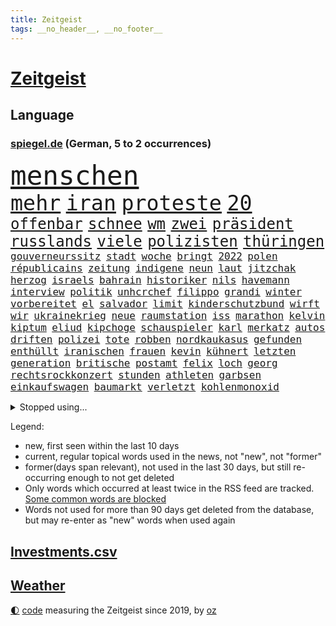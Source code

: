 ```yaml
---
title: Zeitgeist
tags: __no_header__, __no_footer__
---
```


# [Zeitgeist](https://oliz.io/zeitgeist/)

## Language

<h3><a href="https://www.spiegel.de" target="_blank">spiegel.de</a> (German, 5 to 2 occurrences)</h3>
<p style="font-family:monospace">
<span style="font-size:32pt"><a href="news_links.html#menschen" class="current">menschen</a></span>
<br>
<span style="font-size:25pt"><a href="news_links.html#mehr" class="current">mehr</a></span>
<span style="font-size:25pt"><a href="news_links.html#iran" class="current">iran</a></span>
<span style="font-size:25pt"><a href="news_links.html#proteste" class="current">proteste</a></span>
<span style="font-size:25pt"><a href="news_links.html#20" class="current">20</a></span>
<br>
<span style="font-size:18pt"><a href="news_links.html#offenbar" class="current">offenbar</a></span>
<span style="font-size:18pt"><a href="news_links.html#schnee" class="current">schnee</a></span>
<span style="font-size:18pt"><a href="news_links.html#wm" class="current">wm</a></span>
<span style="font-size:18pt"><a href="news_links.html#zwei" class="current">zwei</a></span>
<span style="font-size:18pt"><a href="news_links.html#präsident" class="current">präsident</a></span>
<span style="font-size:18pt"><a href="news_links.html#russlands" class="current">russlands</a></span>
<span style="font-size:18pt"><a href="news_links.html#viele" class="current">viele</a></span>
<span style="font-size:18pt"><a href="news_links.html#polizisten" class="current">polizisten</a></span>
<span style="font-size:18pt"><a href="news_links.html#thüringen" class="current">thüringen</a></span>
<br>
<span style="font-size:12pt"><a href="news_links.html#gouverneurssitz" class="new">gouverneurssitz</a></span>
<span style="font-size:12pt"><a href="news_links.html#stadt" class="current">stadt</a></span>
<span style="font-size:12pt"><a href="news_links.html#woche" class="current">woche</a></span>
<span style="font-size:12pt"><a href="news_links.html#bringt" class="current">bringt</a></span>
<span style="font-size:12pt"><a href="news_links.html#2022" class="current">2022</a></span>
<span style="font-size:12pt"><a href="news_links.html#polen" class="current">polen</a></span>
<span style="font-size:12pt"><a href="news_links.html#républicains" class="new">républicains</a></span>
<span style="font-size:12pt"><a href="news_links.html#zeitung" class="current">zeitung</a></span>
<span style="font-size:12pt"><a href="news_links.html#indigene" class="current">indigene</a></span>
<span style="font-size:12pt"><a href="news_links.html#neun" class="current">neun</a></span>
<span style="font-size:12pt"><a href="news_links.html#laut" class="current">laut</a></span>
<span style="font-size:12pt"><a href="news_links.html#jitzchak" class="new">jitzchak</a></span>
<span style="font-size:12pt"><a href="news_links.html#herzog" class="current">herzog</a></span>
<span style="font-size:12pt"><a href="news_links.html#israels" class="current">israels</a></span>
<span style="font-size:12pt"><a href="news_links.html#bahrain" class="current">bahrain</a></span>
<span style="font-size:12pt"><a href="news_links.html#historiker" class="current">historiker</a></span>
<span style="font-size:12pt"><a href="news_links.html#nils" class="current">nils</a></span>
<span style="font-size:12pt"><a href="news_links.html#havemann" class="new">havemann</a></span>
<span style="font-size:12pt"><a href="news_links.html#interview" class="current">interview</a></span>
<span style="font-size:12pt"><a href="news_links.html#politik" class="current">politik</a></span>
<span style="font-size:12pt"><a href="news_links.html#unhcrchef" class="new">unhcrchef</a></span>
<span style="font-size:12pt"><a href="news_links.html#filippo" class="new">filippo</a></span>
<span style="font-size:12pt"><a href="news_links.html#grandi" class="new">grandi</a></span>
<span style="font-size:12pt"><a href="news_links.html#winter" class="current">winter</a></span>
<span style="font-size:12pt"><a href="news_links.html#vorbereitet" class="current">vorbereitet</a></span>
<span style="font-size:12pt"><a href="news_links.html#el" class="current">el</a></span>
<span style="font-size:12pt"><a href="news_links.html#salvador" class="new">salvador</a></span>
<span style="font-size:12pt"><a href="news_links.html#limit" class="current">limit</a></span>
<span style="font-size:12pt"><a href="news_links.html#kinderschutzbund" class="new">kinderschutzbund</a></span>
<span style="font-size:12pt"><a href="news_links.html#wirft" class="current">wirft</a></span>
<span style="font-size:12pt"><a href="news_links.html#wir" class="current">wir</a></span>
<span style="font-size:12pt"><a href="news_links.html#ukrainekrieg" class="current">ukrainekrieg</a></span>
<span style="font-size:12pt"><a href="news_links.html#neue" class="current">neue</a></span>
<span style="font-size:12pt"><a href="news_links.html#raumstation" class="current">raumstation</a></span>
<span style="font-size:12pt"><a href="news_links.html#iss" class="current">iss</a></span>
<span style="font-size:12pt"><a href="news_links.html#marathon" class="current">marathon</a></span>
<span style="font-size:12pt"><a href="news_links.html#kelvin" class="new">kelvin</a></span>
<span style="font-size:12pt"><a href="news_links.html#kiptum" class="new">kiptum</a></span>
<span style="font-size:12pt"><a href="news_links.html#eliud" class="current">eliud</a></span>
<span style="font-size:12pt"><a href="news_links.html#kipchoge" class="current">kipchoge</a></span>
<span style="font-size:12pt"><a href="news_links.html#schauspieler" class="current">schauspieler</a></span>
<span style="font-size:12pt"><a href="news_links.html#karl" class="current">karl</a></span>
<span style="font-size:12pt"><a href="news_links.html#merkatz" class="new">merkatz</a></span>
<span style="font-size:12pt"><a href="news_links.html#autos" class="current">autos</a></span>
<span style="font-size:12pt"><a href="news_links.html#driften" class="new">driften</a></span>
<span style="font-size:12pt"><a href="news_links.html#polizei" class="current">polizei</a></span>
<span style="font-size:12pt"><a href="news_links.html#tote" class="current">tote</a></span>
<span style="font-size:12pt"><a href="news_links.html#robben" class="new">robben</a></span>
<span style="font-size:12pt"><a href="news_links.html#nordkaukasus" class="new">nordkaukasus</a></span>
<span style="font-size:12pt"><a href="news_links.html#gefunden" class="current">gefunden</a></span>
<span style="font-size:12pt"><a href="news_links.html#enthüllt" class="current">enthüllt</a></span>
<span style="font-size:12pt"><a href="news_links.html#iranischen" class="current">iranischen</a></span>
<span style="font-size:12pt"><a href="news_links.html#frauen" class="current">frauen</a></span>
<span style="font-size:12pt"><a href="news_links.html#kevin" class="current">kevin</a></span>
<span style="font-size:12pt"><a href="news_links.html#kühnert" class="current">kühnert</a></span>
<span style="font-size:12pt"><a href="news_links.html#letzten" class="current">letzten</a></span>
<span style="font-size:12pt"><a href="news_links.html#generation" class="current">generation</a></span>
<span style="font-size:12pt"><a href="news_links.html#britische" class="current">britische</a></span>
<span style="font-size:12pt"><a href="news_links.html#postamt" class="new">postamt</a></span>
<span style="font-size:12pt"><a href="news_links.html#felix" class="current">felix</a></span>
<span style="font-size:12pt"><a href="news_links.html#loch" class="current">loch</a></span>
<span style="font-size:12pt"><a href="news_links.html#georg" class="current">georg</a></span>
<span style="font-size:12pt"><a href="news_links.html#rechtsrockkonzert" class="new">rechtsrockkonzert</a></span>
<span style="font-size:12pt"><a href="news_links.html#stunden" class="current">stunden</a></span>
<span style="font-size:12pt"><a href="news_links.html#athleten" class="current">athleten</a></span>
<span style="font-size:12pt"><a href="news_links.html#garbsen" class="new">garbsen</a></span>
<span style="font-size:12pt"><a href="news_links.html#einkaufswagen" class="new">einkaufswagen</a></span>
<span style="font-size:12pt"><a href="news_links.html#baumarkt" class="new">baumarkt</a></span>
<span style="font-size:12pt"><a href="news_links.html#verletzt" class="current">verletzt</a></span>
<span style="font-size:12pt"><a href="news_links.html#kohlenmonoxid" class="new">kohlenmonoxid</a></span>
</p>
<details>
<summary>Stopped using...</summary>
<p class="former" style="font-size:12pt">
champions(773) inter(773) mailand(773) mittelmeer(773) 2015(772) asche(772) carsten(772) getan(772) material(772) oberbürgermeister(772) regierungschefs(772) verluste(772) aufgefordert(771) einstieg(771) investieren(771) musiker(771) strand(771) berichterstattung(770) coronaausbruch(770) fdpchef(770) identifiziert(770) konzerne(770) moderne(770) schlechten(770) stich(770) tweet(770) vereinten(770) weitet(770) berühmt(769) erfahrungen(769) himmel(769) jedem(769) keller(769) patienten(769) quarantäne(769) unabhängige(769) versprach(769) beweisen(768) bisherige(767) entdecken(767) führerschein(767) jugendliche(767) netzwerken(767) parteitag(767) san(767) trainieren(767) trauer(767) unterwegs(767) zuge(767) betriebe(766) entlassung(766) evakuiert(766) feier(766) küste(766) lastwagen(766) militärs(766) rtl(766) schriftstellerin(766) tötet(766) ankündigung(765) ausflug(765) außer(765) größer(765) hervor(765) landkreis(765) möglichen(765) mütter(765) wohnen(765) attentat(764) coronawelle(764) haftstrafe(764) quartal(764) software(764) usbehörden(764) wütend(764) aufgeben(763) bielefeld(763) durchsuchungen(763) flieht(763) gestoßen(763) joachim(763) lewis(763) präsidentschaftswahl(763) sichergestellt(763) verriet(763) augsburg(762) breit(762) englische(762) jedenfalls(762) lernen(762) missbraucht(762) respekt(762) 96(761) frust(761) kochen(761) stattfinden(761) verhängen(761) frachter(760) regiert(760) unbedingt(760) weite(760) wirtschaftlichen(760) anlagen(759) jair(759) trafen(759) unseren(759) ermittlern(758) fragt(758) normalität(758) torhüter(758) weitergegeben(758) entsetzen(757) schülerinnen(757) mieten(756) 1500(755) appell(755) motiv(755) potsdam(754) traum(754) geprägt(753) loswerden(753) verfassung(753) verfehlt(753) erkenntnisse(752) sinn(752) drastische(751) glücklich(750) kehrte(750) detail(748) offenbart(748) erwachsene(747) beschlagnahmt(746) erschießt(746) legende(746) gesichert(745) politikerin(745) unzufrieden(745) zogen(745) beteiligen(744) angehörige(743) auflagen(743) behalten(743) fan(742) vorwürfen(742) panik(741) bremsen(740) moderatorin(739) schockiert(739) katja(738) griechischen(737) 2012(731) sarah(729) tuchel(726) herausforderungen(721) identität(717) staatsoberhaupt(716) topspiel(711) tolle(710) ärmelkanal(701) herzinfarkt(699) jessica(699) coronaimpfung(698) polizeiruf(673) räumte(665) nachbarland(653) lehrerin(640) skandale(637) konkreten(624) verantwortliche(607) gregor(604) südwesten(602) erteilte(594) gewalttat(577) reichtum(565) fußballstar(564) holz(558) 83(539) sächsische(536) court(526) supreme(526) sammelt(518) knochen(515) schwäche(513) urteilte(512) höherer(511) lee(511) drohenden(510) astronomen(503) 9(496) warnungen(495) vierjährige(494) insbesondere(486) las(480) vegas(480) präsentierte(477) sichtbar(475) erfolglos(474) erscheint(473) gremium(473) ostseepipeline(473) inszenieren(468) höchstwert(465) unterdrückung(465) ahrtal(464) nachträglich(455) staatskonzern(454) ali(453) anhängern(448) ankommen(445) börsen(445) iphones(445) funktionen(444) bombe(443) angestellten(438) kritischen(436) gefiel(430) lutz(428) tiger(423) menschliche(416) söders(415) amtskollegen(407) annulliert(402) abschreckung(401) arbeitslosen(398) spezielle(397) betrunken(395) messenger(394) regierungschefin(394) osteuropa(393) einander(390) lädt(387) geheimdienste(385) oppositionsführer(383) benutzt(382) anfangen(379) radikaler(375) beruft(372) vorwand(372) ausgeben(370) airlines(360) coaching(360) dutzenden(360) khan(357) schienen(356) entziehen(353) minderjähriger(353) martina(351) tories(351) aktivistinnen(350) tauschen(349) beschossen(347) behält(343) rekordsumme(342) staatsbürger(339) senden(334) personalnot(333) propaganda(326) jeweils(325) wackelt(321) 68(320) getäuscht(320) moskauer(320) südosten(320) weiten(320) waffenstillstand(314) meere(313) verpflichtung(313) lebenshaltungskosten(311) anträge(309) geplatzt(309) abhalten(305) teppich(302) kasachstan(301) sony(301) schwieriger(300) lagern(299) entführung(297) algerien(296) aufgeklärt(296) bestürzt(294) damalige(293) filmemacher(292) ausraster(291) frankfurts(291) gastbeitrag(288) methan(288) erstem(286) geiselnahme(285) rüstungskonzern(285) unweit(284) emotionalen(283) fehlverhalten(283) horror(282) umfragen(278) anziehen(277) solo(276) außergewöhnlich(272) parlamentswahl(271) rené(271) asylsuchende(268) ahnung(267) benötigt(266) tui(266) verhilft(265) umzusetzen(264) kippen(263) indischen(261) fluss(259) gegendemonstranten(259) lücken(259) verspätet(258) schwarzmeerflotte(257) drohten(253) nukleare(252) freizeitpark(250) russisch(249) anpassung(248) kanzlerpartei(248) starkregen(248) sanktioniert(247) zügig(247) charkiw(246) hauptdarsteller(246) jochen(246) kurse(246) evakuierung(238) iwan(237) großstadt(236) jünger(235) ergab(233) lindners(233) coronalockdowns(231) glaube(231) slowenien(231) kalt(227) diagnostiziert(223) königsklasse(223) lautete(222) rivalen(222) zurückhaltend(222) rechnungshof(217) ernste(216) geheimdienstinformationen(216) öpnv(216) registrierte(215) entsprechend(214) separatistenführer(214) beigelegt(213) privathaushalte(212) spannung(212) kassen(211) zugänglich(211) updates(207) impfkommission(206) neuwahlen(206) iaea(205) traditionen(205) lauterbachs(204) qualifying(204) brasilianische(203) stichwahl(202) note(200) jesus(199) regieren(199) panzerlieferungen(198) pogba(197) sobald(197) unglücks(197) vogel(197) inspiration(196) perfekte(196) ausfuhren(195) errichten(195) export(195) hindernisse(194) verdrängen(194) lokführer(193) enkel(191) giftige(189) kippt(189) mobbing(188) niedrigere(188) psychiatrie(188) hochrangiger(187) ringtausch(187) halt(186) 73jährige(184) ehrt(183) klimakatastrophe(182) wehrte(181) bosnien(180) spezialisten(180) droge(179) hauptrolle(179) lösungen(179) 1200(178) belastungsprobe(178) brennen(177) brennende(177) dolly(177) einstecken(177) viral(176) sinne(175) fahndung(174) enttäuschte(173) reumütig(172) leipzigs(171) tiefer(171) 110(170) alleingang(170) heimspiel(170) kommissarin(170) 37jährige(168) cannabis(168) legalisierung(168) feldmann(166) libanon(166) saisonbeginn(166) luka(165) usbasketballerin(165) matchwinner(164) leopardpanzer(163) hundertjährige(161) miss(160) verfassungsbeschwerde(160) volle(160) grundschule(159) sexuell(158) verdiente(158) geschrumpft(157) notaufnahme(157) verfügen(157) zuckerberg(157) überflutungen(157) austrocknen(156) jährliche(156) massenpanik(156) kommunistischen(155) freibad(154) offensichtlich(154) 18jährigen(151) angepasst(151) camper(151) paolo(151) bewiesen(150) dänemarks(150) geübt(150) verunglückten(150) ekel(149) familienmitglieder(149) gegenwart(149) momenten(148) midlifekolumne(147) mobilisieren(147) tatverdacht(147) usmodel(147) fließen(146) matthew(146) outfit(145) heide(143) schreibtisch(143) stille(143) graham(142) spdchefin(142) ängste(142) 1974(141) erntet(141) rauchmelder(141) abschwung(140) hanna(140) vorantreiben(140) wellbrock(140) ankam(139) begegnen(138) übergewinne(138) bruttoinlandsprodukt(137) gästen(137) körperliche(137) pflegeheimen(137) verdeckte(137) atomkraftwerken(135) benziner(134) forschen(134) dorfes(133) kontroversen(133) uneins(133) usarmee(133) vulkanausbruch(133) depression(132) errichtet(132) kronprinz(132) ausgebeutet(131) grundstein(131) sinnvoller(130) asteroiden(129) gaskrise(129) lapid(129) reaktoren(129) reservisten(129) warnten(129) nachbarstaaten(128) weltraum(128) gescheiterten(127) diente(126) fremder(126) laufzeit(126) sparmaßnahmen(126) aberkannt(125) juristisches(125) churchill(124) erwartete(124) mächtigste(124) stadtwerke(124) formen(123) lohnerhöhungen(123) 17jähriger(122) gruß(121) medizinische(121) suchtforscher(121) anfechten(120) mittelfristig(120) streicheln(120) manila(119) staatshilfe(119) trendwende(119) vordergrund(119) 151(118) akzeptabel(118) kreativ(118) kurzfristige(118) lebensgefährte(118) flugzeugbauer(117) goldmedaille(117) branchenverband(116) dauerhafte(116) giftiger(116) heimischen(116) abitur(115) verstanden(115) wahrzeichen(115) atmen(113) teufel(113) 1979(112) gefängnissen(112) neueste(112) service(112) wmpunkte(112) gesprächsbereit(111) spielberg(111) stationiert(110) drohnenangriff(109) glänzen(109) unterkunft(109) back(108) entlarvt(108) geschmolzen(108) mahmoud(108) koma(107) sarg(107) staatsschutz(107) britischem(106) ellen(106) hinterfragen(106) kilowattstunde(106) pyrenäen(106) bildband(105) gegenseite(105) hinterland(105) modeikone(104) umgehend(104) intendant(103) privatwirtschaft(103) summer(103) demonstration(102) rezessionsangst(101) volksheld(101) belästigt(100) pulverisiert(100) schwarzmarkt(100) verschleiern(100) beseitigt(99) business(99) gründet(99) tipp(99) bildschirme(98) bundestagspräsidentin(98) extremisten(98) herstellen(98) reggae(98) carlsen(97) energieverbrauch(97) erwachsen(97) hannah(97) vorgenommen(97) durchschnittlich(96) nationalsozialisten(95) pornografie(95) stattgefunden(95) 1993(94) lernten(94) messungen(94) steuererklärung(94) unrealistisch(94) katastrophenschutz(93) nachfolgeregelung(93) gangster(92) kriminalpolizei(92) usspitzenpolitikerin(92) amazons(91) atommeiler(91) bundespräsidenten(91) flüssen(91) gekrönt(91) getreidefrachter(91) kiez(91) nix(91) wiesbaden(91) wunderbar(91) 05(90) anklagebehörde(90) beworben(90) dopings(90) footballstar(90) rundfunks(90) ticketpreise(89) atomdrohungen(88) atomkraftwerk(88) kernphysiker(88) sternen(88) asylunterkunft(87) ausliefern(87) bestattet(87) kandidierte(87) sommerspielen(87) sortiert(87) usrepräsentantenhauses(87) weltpolitik(87) wildes(87) wohnwagen(87) abgekupfert(86) achtziger(85) fotoapp(85) konkreter(85) verkehrsverbund(85) vierjähriges(85) einzigartig(84) killer(84) kobel(84) leitzinserhöhung(84) migrantenboot(84) steuerunterlagen(84) unterspült(84) verdonnert(84) vorsaison(84) behaarung(83) brighton(83) buhrow(83) dosen(83) fahrten(83) faktoren(83) geborene(83) landwirtschaftlichen(83) parteivorsitzenden(83) aufbegehren(82) biografie(82) verifizieren(82) angegangen(81) extremismus(81) fischsterben(81) identifizierten(81) schiffsverkehrs(81) traumatische(81) verstöße(81) abwehren(80) pizza(80) sympathien(80) thailändischen(80) toronto(80) aufzeichnungen(79) biologischen(79) böses(79) energiepauschale(79) gasvorkommen(79) gratuliert(79) langweiliger(79) mannschaften(79) staatsstreich(79) veraltete(79) boni(78) brasilienwahl(78) offenlegung(78) tagelang(78) ansteckend(77) ashton(77) café(77) fatales(77) grenzfluss(77) intrigen(77) reklamiert(77) sieglos(77) verschwörungstheoretiker(77) vorgeht(77) antisemitisch(76) betonte(76) brigitte(76) führungsrolle(76) kollektive(76) saisonsieg(76) schärfe(76) verschaffte(76) veruntreut(76) wiederholten(76) yoga(76) benko(75) kommunisten(75) sprachlos(75) talente(75) verifizierung(75) griechischtürkischen(74) lenken(74) spionage(74) liverpooltrainer(73) rechtfertigen(73) rätseln(73) abbrechen(72) freundschaftlich(72) god(72) marschflugkörper(72) wunde(72) dalai(71) exfinanzchef(71) extrainer(71) goslar(71) lama(71) rappers(71) scheidung(71) telefonierte(71) herzegowina(70) zuschuss(70) überflügelt(70) austragung(69) behzad(69) fahrzeiten(69) nobelpreisträger(69) plädoyer(69) uhren(69) ausmacht(68) blogger(68) geklappt(68) heroin(68) lobbyverband(68) milliardengewinne(68) speichert(68) conference(67) dončić(67) gedrosselt(67) inflationsausgleich(67) tonga(67) zypern(67) 69jährige(66) gruselig(66) heikler(66) kommerzielle(66) kurznachrichtendienst(66) schutt(66) schwestern(65) wechseljahre(65) andré(64) badenwürttembergischen(64) beseitigung(64) gegeneinander(64) machtmissbrauch(64) ndr(64) neapel(64) polizeichef(64) drakonische(63) geweint(63) hinreichenden(63) klimaschutzsofortprogramm(63) seilwinde(63) aufgehalten(62) entbindung(62) praktisch(62) strafrechtliche(62) wasserqualität(62) überfährt(62) 1400(61) 2050(61) attackieren(61) bayernstars(61) befestigten(61) beschädigtes(61) hells(61) schwächeln(61) 16000(60) diskutierten(60) grundsatzrede(60) milliardenkosten(60) reinigung(60) durchqueren(59) gefehlt(59) massagen(59) nbaprofi(59) panikattacke(59) präzise(59) scheuer(59) absichten(58) besessen(58) einkaufstour(58) hassan(58) meeresboden(58) preisverleihungen(58) spitzer(58) tarifstreit(58) verkraftbar(58) 650000(57) accounts(57) francisco(57) gefühlen(57) haaspilot(57) nachrichtendienste(57) nordosten(57) unterbrochen(57) angesehen(56) klimastiftung(56) mittelstand(56) mv(56) rettungsschirm(56) sprangen(56) stützt(56) tabelle(56) ansbach(55) baltischen(55) extinction(55) jahrhunderts(55) rebellion(55) aufgeheizt(54) eidgenössische(54) exklub(54) hessischen(54) kleinste(54) verdeutlicht(54) 217(53) gravierender(53) memoiren(53) rams(53) symbolfigur(53) wärmste(53) beifahrer(52) brennholz(52) dokumentieren(52) drohung(52) geklaut(52) touchdowns(52) geschasste(51) verglichen(51) womit(51) abwahl(50) epoche(50) klimaaktivist(50) kölnfan(50) legendär(50) sack(50) verstaatlichung(50) wahlergebnis(50) drängten(49) eingeschaltet(49) eingestrichen(49) exzellente(49) flatrate(49) wussten(49) 1952(48) arroganz(48) blanchett(48) cate(48) frühling(48) inspiriert(48) wdrintendant(48) atommüll(47) hütte(47) massiver(47) sozialdemokratische(47) verstorbene(47) kriegsmüdigkeit(46) krisenstimmung(46) nbasuperstar(46) asteroid(45) fälschlicherweise(45) holzofen(45) leidenschaftliche(45) silva(45) ästen(45) abtreiben(44) benennen(44) elektronische(44) expertenkommission(44) benennt(43) gaslieferstopps(43) häuschen(43) mercedesbenz(43) symbole(43) tollerort(43) andernfalls(42) lakers(42) abrupt(41) erschien(41) mögen(41) russlandpolitik(41) spezialeinheit(41) waldstück(41) 3500(40) enormen(40) guttenberg(40) karltheodor(40) sanierung(40) staatsgäste(40) wale(40) zenit(40) zurückgestellt(40) 1985(39) 300000(39) anastasia(39) biefang(39) bochumer(39) eitelkeit(39) fußballstadion(39) kommandeurin(39) landstriche(39) liebte(39) mad(39) wahnsinnig(39) abwesenheit(38) benito(38) energetische(38) erkrankter(38) grundsicherung(38) handballbund(38) insight(38) mediator(38) mussolini(38) sportdirektor(38) tabellenschlusslicht(38) volksabstimmung(38) einberufung(37) kampagnen(37) nebenjobs(37) nova(37) verhelfen(37) plausibel(36) rascher(36) wahlsieg(36) übergewicht(36) überheblichkeit(36) abgeholzt(35) anlasslose(35) auszeichnung(35) dhb(35) facebookmutter(35) kriegstreiber(35) kunstflieger(35) vorratsdatenspeicherung(35) abgelegenen(34) bergen(34) kaiserin(34) massenweise(34) souveränen(34) abgabenfrei(33) frackingverbot(33) goncourt(33) jacob(33) oecd(33) reesmogg(33) schubsen(33) vorüber(33) alarmstimmung(32) bolsonaros(32) einberufungsstellen(32) gegenstände(32) rasmussen(32) mauer(31) pilze(31) putinvertrauter(31) reizthemen(31) verschweigen(31) vogelarten(31) abgeriegelt(30) lecks(30) mordverdacht(30) nordstreampipelines(30) schüren(30) zusammenhalten(30) a1(29) externe(29) fangen(29) gewalttäter(29) gewählte(29) jackman(29) toskana(29) desinformation(28) kopfschmerzen(28) mama(28) mats(28) pipelinelecks(28) puerto(28) rico(28) rücklagen(28) rückstand(28) sahedan(28) ventura(28) wirtschafts(28) abgeraten(27) joints(27) manipuliert(27) margrethes(27) semester(27) zugstrecke(27) demoskopen(26) inácio(26) luiz(26) memes(26) wohngebäude(26) bdi(25) optionen(25) vergibt(25) anerkennung(24) energiepreisbremse(24) erinnerte(24) fußballnationalteam(24) mitteilung(24) intensivmediziner(23) karagiannidis(23) möge(23) tropensturm(23) zitierte(23) blank(22) cyberangriff(22) entdecker(22) inspektionen(22) titelstreit(22) andresen(21) besteigen(21) multitasking(21) pool(21) rasmus(21) satelliten(21) schuldspruch(21) wahlerfolg(21) 102(20) daei(20) kamikazedrohnen(20) erschütternde(19) ideologischen(19) jamaikaner(19) kiffen(19) methanwerte(19) smartwatches(19) alarmbereitschaft(18) gigantischer(18) mittels(18) stühle(18) trümmern(18) verzögert(18) ausgestiegen(17) fluffigem(17) gags(17) kramer(17) kriminalfall(17) lungenentzündung(17) mitarbeitern(17) schadstoffteam(17) sprengkraft(17) fusion(16) livesendung(16) regierungsgegner(16) baukosten(15) beäugt(15) hilton(15) hochwertiges(15) interessanten(15) landesteil(15) maurice(15) minsk(15) möglichkeit(15) p(15) tabellenende(15) tvbox(15) cosco(14) falschparken(14) geopolitisches(14) hochzeiten(14) kitapflicht(14) personalien(14) rückendeckung(14) schutzausrüstung(14) abenteuer(13) buchmesse(13) doug(13) geldvermögen(13) intakt(13) mastriano(13) mitarbeiterinnen(13) braverman(12) diversität(12) entgeht(12) initiativen(12) radiomoderator(12) rekordversuch(12) rücknahme(12) sirenen(12) suella(12) verplappert(12) westküste(12) danken(11) erprobte(11) geschaffen(11) nbasaison(11) nächtlichen(11) rekrutieren(11) solidarisiert(11) uskonzern(11)
</p>
</details>
<p>Legend:
<ul>
<li><span class="new">new</span>, first seen within the last 10 days</li>
<li><span class="current">current</span>, regular topical words used in the news, not "new", not "former"</li>
<li><span class="former">former(days span relevant)</span>, not used in the last 30 days, but still re-occurring enough to not get deleted</li>
<li>Only words which occurred at least twice in the RSS feed are tracked. <a href="language/filters.py">Some common words are blocked</a></li>
<li>Words not used for more than 90 days get deleted from the database, but may re-enter as "new" words when used again</li>
</ul>
</p>

## [Investments](investments.html)[.csv](investments.csv)

## [Weather](weather.html)

<footer>
<a href="javascript:toggleTheme()" class="nav">🌓</a>
<a href="https://github.com/ooz/zeitgeist">code</a> measuring the Zeitgeist since 2019, by <a href="https://oliz.io">oz</a>
</footer>
